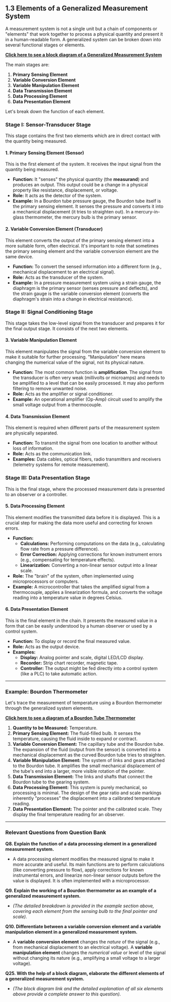 

## **1.3 Elements of a Generalized Measurement System**

A measurement system is not a single unit but a chain of components or "elements" that work together to process a physical quantity and present it in a human-readable form. A generalized system can be broken down into several functional stages or elements.

[**Click here to see a block diagram of a Generalized Measurement System**](https://www.google.com/search?tbm=isch&q=generalized+measurement+system+block+diagram)

The main stages are:
1.  **Primary Sensing Element**
2.  **Variable Conversion Element**
3.  **Variable Manipulation Element**
4.  **Data Transmission Element**
5.  **Data Processing Element**
6.  **Data Presentation Element**

Let's break down the function of each element.

### **Stage I: Sensor-Transducer Stage**

This stage contains the first two elements which are in direct contact with the quantity being measured.

#### **1. Primary Sensing Element (Sensor)**

This is the first element of the system. It receives the input signal from the quantity being measured.

*   **Function:** It "senses" the physical quantity (the **measurand**) and produces an output. This output could be a change in a physical property like resistance, displacement, or voltage.
*   **Role:** It acts as the detector of the system.
*   **Example:** In a Bourdon tube pressure gauge, the Bourdon tube itself is the primary sensing element. It senses the pressure and converts it into a mechanical displacement (it tries to straighten out). In a mercury-in-glass thermometer, the mercury bulb is the primary sensor.

#### **2. Variable Conversion Element (Transducer)**

This element converts the output of the primary sensing element into a more suitable form, often electrical. It's important to note that sometimes the primary sensing element and the variable conversion element are the same device.

*   **Function:** To convert the sensed information into a different form (e.g., mechanical displacement to an electrical signal).
*   **Role:** Acts as the transducer of the system.
*   **Example:** In a pressure measurement system using a strain gauge, the diaphragm is the primary sensor (senses pressure and deflects), and the strain gauge is the variable conversion element (converts the diaphragm's strain into a change in electrical resistance).

### **Stage II: Signal Conditioning Stage**

This stage takes the low-level signal from the transducer and prepares it for the final output stage. It consists of the next two elements.

#### **3. Variable Manipulation Element**

This element manipulates the signal from the variable conversion element to make it suitable for further processing. "Manipulation" here means changing the numerical value of the signal, not its physical nature.

*   **Function:** The most common function is **amplification**. The signal from the transducer is often very weak (millivolts or microamps) and needs to be amplified to a level that can be easily processed. It may also perform filtering to remove unwanted noise.
*   **Role:** Acts as the amplifier or signal conditioner.
*   **Example:** An operational amplifier (Op-Amp) circuit used to amplify the small voltage output from a thermocouple.

#### **4. Data Transmission Element**

This element is required when different parts of the measurement system are physically separated.

*   **Function:** To transmit the signal from one location to another without loss of information.
*   **Role:** Acts as the communication link.
*   **Examples:** Data cables, optical fibers, radio transmitters and receivers (telemetry systems for remote measurement).

### **Stage III: Data Presentation Stage**

This is the final stage, where the processed measurement data is presented to an observer or a controller.

#### **5. Data Processing Element**

This element modifies the transmitted data before it is displayed. This is a crucial step for making the data more useful and correcting for known errors.

*   **Function:**
    *   **Calculations:** Performing computations on the data (e.g., calculating flow rate from a pressure difference).
    *   **Error Correction:** Applying corrections for known instrument errors (e.g., compensating for temperature effects).
    *   **Linearization:** Converting a non-linear sensor output into a linear scale.
*   **Role:** The "brain" of the system, often implemented using microprocessors or computers.
*   **Example:** A microcontroller that takes the amplified signal from a thermocouple, applies a linearization formula, and converts the voltage reading into a temperature value in degrees Celsius.

#### **6. Data Presentation Element**

This is the final element in the chain. It presents the measured value in a form that can be easily understood by a human observer or used by a control system.

*   **Function:** To display or record the final measured value.
*   **Role:** Acts as the output device.
*   **Examples:**
    *   **Display:** Analog pointer and scale, digital LED/LCD display.
    *   **Recorder:** Strip chart recorder, magnetic tape.
    *   **Controller:** The output might be fed directly into a control system (like a PLC) to take automatic action.

---

### **Example: Bourdon Thermometer**

Let's trace the measurement of temperature using a Bourdon thermometer through the generalized system elements.

[**Click here to see a diagram of a Bourdon Tube Thermometer**](https://www.google.com/search?tbm=isch&q=bourdon+tube+thermometer+diagram)

1.  **Quantity to be Measured:** Temperature.
2.  **Primary Sensing Element:** The fluid-filled bulb. It senses the temperature, causing the fluid inside to expand or contract.
3.  **Variable Conversion Element:** The capillary tube and the Bourdon tube. The expansion of the fluid (output from the sensor) is converted into a mechanical displacement as the curved Bourdon tube tries to straighten.
4.  **Variable Manipulation Element:** The system of links and gears attached to the Bourdon tube. It amplifies the small mechanical displacement of the tube's end into a larger, more visible rotation of the pointer.
5.  **Data Transmission Element:** The links and shafts that connect the Bourdon tube to the gearing system.
6.  **Data Processing Element:** This system is purely mechanical, so processing is minimal. The design of the gear ratio and scale markings inherently "processes" the displacement into a calibrated temperature reading.
7.  **Data Presentation Element:** The pointer and the calibrated scale. They display the final temperature reading for an observer.

---

### **Relevant Questions from Question Bank**

**Q8. Explain the function of a data processing element in a generalized measurement system.**
*   A data processing element modifies the measured signal to make it more accurate and useful. Its main functions are to perform calculations (like converting pressure to flow), apply corrections for known instrumental errors, and linearize non-linear sensor outputs before the value is displayed. It is often implemented with a microprocessor.

**Q9. Explain the working of a Bourdon thermometer as an example of a generalized measurement system.**
*   *(The detailed breakdown is provided in the example section above, covering each element from the sensing bulb to the final pointer and scale).*

**Q10. Differentiate between a variable conversion element and a variable manipulation element in a generalized measurement system.**
*   A **variable conversion element** changes the *nature* of the signal (e.g., from mechanical displacement to an electrical voltage). A **variable manipulation element** changes the *numerical value* or level of the signal without changing its nature (e.g., amplifying a small voltage to a larger voltage).

**Q25. With the help of a block diagram, elaborate the different elements of a generalized measurement system.**
*   *(The block diagram link and the detailed explanation of all six elements above provide a complete answer to this question).*